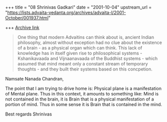+++
title = "08 Shrinivas Gadkari"
date = "2001-10-04"
upstream_url = "https://lists.advaita-vedanta.org/archives/advaita-l/2001-October/001937.html"

+++
[Archive link](https://lists.advaita-vedanta.org/archives/advaita-l/2001-October/001937.html)

>One thing that modern Advaitins can think about is, ancient Indian
>philosophy, almost without exception had no clue about the existence of a
>brain - as a physical organ which can think. This lack of knowledge has in
>itself given rise to philosophical systems - Kshanikavaada and
Vijnaanavaada
>of the Buddhist systems - which assumed that mind meant only a constant
>stream of temporary thoughts - and they built their systems based on this
>concpetion.

Namsate Nanada Chandran,

The point that I am trying to drive home is:
Physical plane is a manifestation of Mental plane. Thus in this
context, it amounts to something like: Mind is not contained in
the brain, it is Brain that is a physical manifestation of a
portion of mind. Thus in some sense it is Brain that is contained
in the mind.

Best regards
Shrinivas

